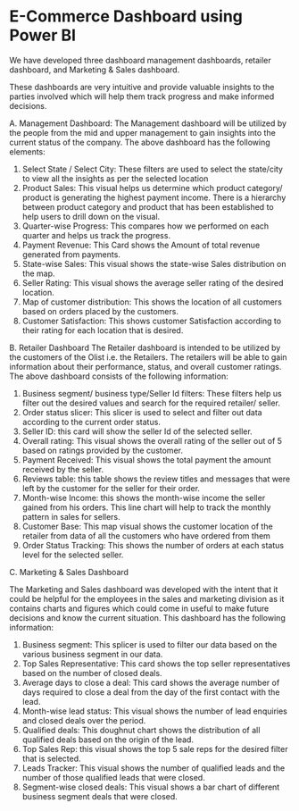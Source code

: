 # E-Commerce Dashboard using Power BI

We have developed three dashboard management dashboards,
retailer dashboard, and Marketing & Sales dashboard.

These dashboards are very intuitive and provide valuable
insights to the parties involved which will help them track
progress and make informed decisions.

A. Management Dashboard:
The Management dashboard will be utilized by the people
from the mid and upper management to gain insights into
the current status of the company. The above dashboard has
the following elements:

1) Select State / Select City: These filters are used to select
the state/city to view all the insights as per the selected
location
2) Product Sales: This visual helps us determine which
product category/ product is generating the highest payment
income. There is a hierarchy between product
category and product that has been established to help
users to drill down on the visual.
3) Quarter-wise Progress: This compares how we performed
on each quarter and helps us track the progress.
4) Payment Revenue: This Card shows the Amount of total
revenue generated from payments.
5) State-wise Sales: This visual shows the state-wise Sales
distribution on the map.
6) Seller Rating: This visual shows the average seller rating
of the desired location.
7) Map of customer distribution: This shows the location of
all customers based on orders placed by the customers.
8) Customer Satisfaction: This shows customer Satisfaction
according to their rating for each location that is desired.

B. Retailer Dashboard
The Retailer dashboard is intended to be utilized by the
customers of the Olist i.e. the Retailers. The retailers will
be able to gain information about their performance, status,
and overall customer ratings. The above dashboard consists of
the following information:

1) Business segment/ business type/Seller Id filters: These
filters help us filter out the desired values and search for
the required retailer/ seller.
2) Order status slicer: This slicer is used to select and filter
out data according to the current order status.
3) Seller ID: this card will show the seller Id of the selected
seller.
4) Overall rating: This visual shows the overall rating of the
seller out of 5 based on ratings provided by the customer.
5) Payment Received: This visual shows the total payment
the amount received by the seller.
6) Reviews table: this table shows the review titles and
messages that were left by the customer for the seller
for their order.
7) Month-wise Income: this shows the month-wise income
the seller gained from his orders. This line chart will
help to track the monthly pattern in sales for sellers.
8) Customer Base: This map visual shows the customer
location of the retailer from data of all the customers
who have ordered from them
9) Order Status Tracking: This shows the number of orders
at each status level for the selected seller.

C. Marketing & Sales Dashboard

The Marketing and Sales dashboard was developed with the
intent that it could be helpful for the employees in the sales
and marketing division as it contains charts and figures which
could come in useful to make future decisions and know the
current situation. This dashboard has the following information:
1) Business segment: This splicer is used to filter our data
based on the various business segment in our data.
2) Top Sales Representative: This card shows the top seller
representatives based on the number of closed deals.
3) Average days to close a deal: This card shows the
average number of days required to close a deal from
the day of the first contact with the lead.
4) Month-wise lead status: This visual shows the number
of lead enquiries and closed deals over the period.
5) Qualified deals: This doughnut chart shows the distribution
of all qualified deals based on the origin of the lead.
6) Top Sales Rep: this visual shows the top 5 sale reps for
the desired filter that is selected.
7) Leads Tracker: This visual shows the number of qualified
leads and the number of those qualified leads that
were closed.
8) Segment-wise closed deals: This visual shows a bar chart
of different business segment deals that were closed.
